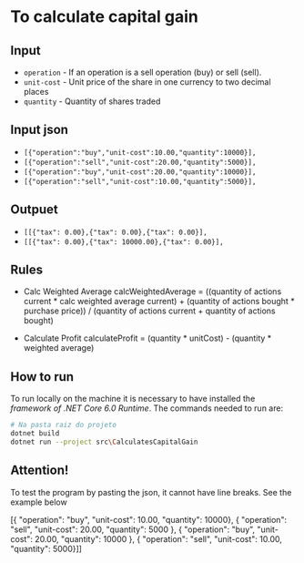 # To calculate capital gain


## Input
- `operation` - If an operation is a sell operation (buy) or sell (sell).
- `unit-cost` - Unit price of the share in one currency to two decimal places
- `quantity` - Quantity of shares traded


## Input json
- `[{"operation":"buy","unit-cost":10.00,"quantity":10000}],`
- `[{"operation":"sell","unit-cost":20.00,"quantity":5000}],`
- `[{"operation":"buy","unit-cost":20.00,"quantity":10000}],`
- `[{"operation":"sell","unit-cost":10.00,"quantity":5000}],`

## Outpuet
- `[[{"tax": 0.00},{"tax": 0.00},{"tax": 0.00}],`
- `[[{"tax": 0.00},{"tax": 10000.00},{"tax": 0.00}],`



## Rules
- Calc Weighted Average
calcWeightedAverage = ((quantity of actions current * calc weighted average current) + (quantity of actions bought * purchase price)) / (quantity of actions current + quantity of actions bought)

- Calculate Profit
calculateProfit = (quantity * unitCost) - (quantity * weighted average)


## How to run
To run locally on the machine it is necessary to have installed the *framework of .NET Core 6.0 Runtime*. The commands needed to run are:


```bash
# Na pasta raiz do projeto
dotnet build
dotnet run --project src\CalculatesCapitalGain
```

## Attention!
To test the program by pasting the json, it cannot have line breaks. See the example below

[{ "operation": "buy", "unit-cost": 10.00, "quantity": 10000}, { "operation": "sell", "unit-cost": 20.00, "quantity": 5000 }, { "operation": "buy", "unit-cost": 20.00, "quantity": 10000 }, { "operation": "sell", "unit-cost": 10.00, "quantity": 5000}]]
